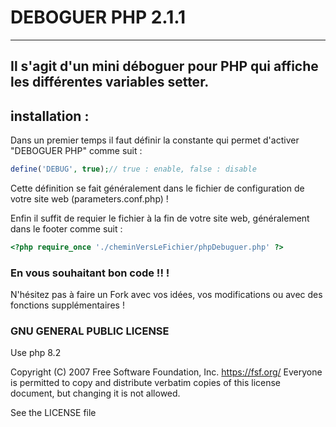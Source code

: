 # DEBOGUER PHP 2.1.1
---
Il s'agit d'un mini déboguer pour PHP qui affiche les différentes variables setter.
---
## installation :
Dans un premier temps il faut définir la constante qui permet d'activer "DEBOGUER PHP" comme suit :
```php
define('DEBUG', true);// true : enable, false : disable
```
Cette définition se fait généralement dans le fichier de configuration de votre site web (parameters.conf.php) !

Enfin il suffit de requier le fichier à la fin de votre site web, généralement dans le footer comme suit :
```php
<?php require_once './cheminVersLeFichier/phpDebuguer.php' ?>
```

### En vous souhaitant bon code !! !
N'hésitez pas à faire un Fork avec vos idées, vos modifications ou avec des fonctions supplémentaires !

### GNU GENERAL PUBLIC LICENSE

Use php 8.2

Copyright (C) 2007 Free Software Foundation, Inc. <https://fsf.org/> 
Everyone is permitted to copy and distribute verbatim copies 
of this license document, but changing it is not allowed.

See the LICENSE file
